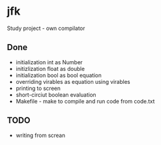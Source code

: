 # jfk
Study project - own compilator

## Done
* initialization int as Number
* initizlization float as double
* initialization bool as bool equation
* overriding virables as equation using virables
* printing to screen
* short-circiut boolean evaluation
* Makefile - make to compile and run code from code.txt

## TODO
* writing from screan
